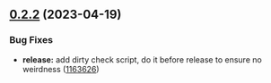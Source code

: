 ## [0.2.2](https://github.com/WorldSellerGame/world-seller/compare/v0.2.1...v0.2.2) (2023-04-19)


### Bug Fixes

* **release:** add dirty check script, do it before release to ensure no weirdness ([1163626](https://github.com/WorldSellerGame/world-seller/commit/1163626b93ae05a13f8bb9b8ae513fe7bec07d3f))



